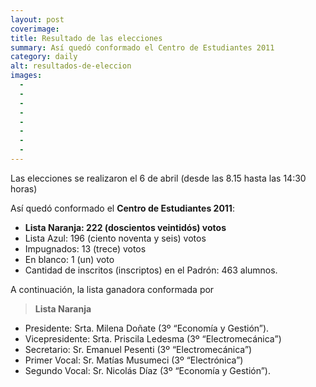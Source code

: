 ```yaml
---
layout: post
coverimage:
title: Resultado de las elecciones
summary: Así quedó conformado el Centro de Estudiantes 2011
category: daily
alt: resultados-de-eleccion
images:
  -
  -
  -
  -
  -
  -
  -
  -
---
```


Las elecciones se realizaron el 6 de abril (desde las 8.15 hasta las 14:30 horas)

Así quedó conformado el **Centro de Estudiantes 2011**:

* **Lista Naranja: 222 (doscientos veintidós) votos**
* Lista Azul: 196 (ciento noventa y seis) votos
* Impugnados: 13 (trece) votos
* En blanco: 1 (un) voto
* Cantidad de inscritos (inscriptos) en el Padrón: 463 alumnos.

A continuación, la lista ganadora conformada por

> **Lista Naranja**
>
* Presidente: Srta. Milena Doñate (3º “Economía y Gestión”).
* Vicepresidente: Srta. Priscila Ledesma (3º “Electromecánica”)
* Secretario: Sr. Emanuel Pesenti (3º “Electromecánica”)
* Primer Vocal: Sr. Matías Musumeci (3º “Electrónica”)
* Segundo Vocal: Sr. Nicolás Díaz (3º “Economía y Gestión”).
